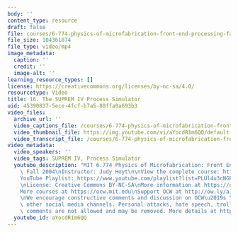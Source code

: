 ```yaml
---
body: ''
content_type: resource
draft: false
file: courses/6-774-physics-of-microfabrication-front-end-processing-fall-2004/mit6_774f04_lec16_360p_16_9.mp4
file_size: 104361874
file_type: video/mp4
image_metadata:
  caption: ''
  credit: ''
  image-alt: ''
learning_resource_types: []
license: https://creativecommons.org/licenses/by-nc-sa/4.0/
resourcetype: Video
title: 16. The SUPREM IV Process Simulator
uid: 45390837-5ece-4fcf-b7a5-88ffa0a693b3
video_files:
  archive_url: ''
  video_captions_file: /courses/6-774-physics-of-microfabrication-front-end-processing-fall-2004/1NKJGfImNo7J2frWl-c6uyUnCj9X_maol_transcript.webvtt
  video_thumbnail_file: https://img.youtube.com/vi/aYocdR1m6QQ/default.jpg
  video_transcript_file: /courses/6-774-physics-of-microfabrication-front-end-processing-fall-2004/1NKJGfImNo7J2frWl-c6uyUnCj9X_maol_transcript.pdf
video_metadata:
  video_speakers: ''
  video_tags: SUPREM IV, Process Simulator
  youtube_description: "MIT 6.774 Physics of Microfabrication: Front End Processing,\
    \ Fall 2004\nInstructor: Judy Hoyt\n\nView the complete course: https://ocw.mit.edu/courses/6-774-physics-of-microfabrication-front-end-processing-fall-2004/\n\
    YouTube Playlist: https://www.youtube.com/playlist?list=PLUl4u3cNGP61IMhYaHL_x-RzNUIDJD9XK\n\
    \nLicense: Creative Commons BY-NC-SA\nMore information at https://ocw.mit.edu/terms\n\
    More courses at https://ocw.mit.edu\nSupport OCW at http://ow.ly/a1If50zVRlQ\n\
    \nWe encourage constructive comments and discussion on OCW\u2019s YouTube and\
    \ other social media channels. Personal attacks, hate speech, trolling, and inappropriate\
    \ comments are not allowed and may be removed. More details at https://ocw.mit.edu/comments."
  youtube_id: aYocdR1m6QQ
---
```

